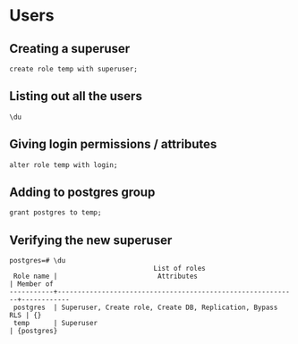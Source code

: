 # Users

## Creating a superuser

```psql
create role temp with superuser;
```

## Listing out all the users

```psql
\du
```

## Giving login permissions / attributes

```psql
alter role temp with login;
```

## Adding to postgres group

```psql
grant postgres to temp;
```

## Verifying the new superuser

```psql
postgres=# \du
                                    List of roles
 Role name |                         Attributes                         | Member of
-----------+------------------------------------------------------------+------------
 postgres  | Superuser, Create role, Create DB, Replication, Bypass RLS | {}
 temp      | Superuser                                                  | {postgres}
```
